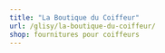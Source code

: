 ```yaml
---
title: "La Boutique du Coiffeur"
url: /glisy/la-boutique-du-coiffeur/
shop: fournitures pour coiffeurs
---
```

